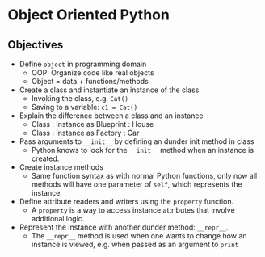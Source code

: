 # Object Oriented Python

## Objectives

* Define `object` in programming domain 
    - OOP: Organize code like real objects
    - Object = data + functions/methods
* Create a class and instantiate an instance of the class
    - Invoking the class, e.g. `Cat()`
    - Saving to a variable: `c1 = Cat()`
* Explain the difference between a class and an instance
    - Class : Instance as Blueprint : House
    - Class : Instance as Factory : Car
* Pass arguments to `__init__` by defining an dunder init method in class
    - Python knows to look for the `__init__` method when an instance is created.
* Create instance methods
    - Same function syntax as with normal Python functions, only now all methods will have one parameter of `self`, which represents the instance.
* Define attribute readers and writers using the `property` function.
    - A `property` is a way to access instance attributes that involve additional logic. 
* Represent the instance with another dunder method: `__repr__`.
    - The `__repr__` method is used when one wants to change how an instance is viewed, e.g. when passed as an argument to `print`